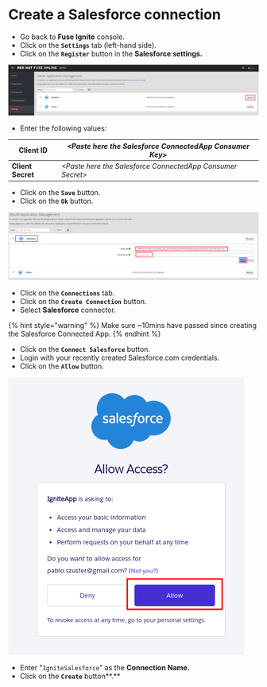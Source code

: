 # Create a Salesforce connection

* Go back to **Fuse Ignite** console.
* Click on the **`Settings`** tab \(left-hand side\).
* Click on the **`Register`** button in the **Salesforce settings.**

![](../.gitbook/assets/image%20%28111%29.png)

* Enter the following values:

| **Client ID** | _&lt;Paste here the Salesforce ConnectedApp Consumer Key&gt;_ |
| --- | --- |
| **Client Secret** | _&lt;Paste here the Salesforce ConnectedApp Consumer Secret&gt;_ |

* Click on the **`Save`** button.
* Click on the **`Ok`** button.

![](../.gitbook/assets/image%20%2838%29.png)

* Click on the **`Connections`** tab.
* Click on the **`Create Connection`** button.
* Select **Salesforce** connector.

{% hint style="warning" %}
Make sure ~10mins have passed since creating the Salesforce Connected App.
{% endhint %}

* Click on the **`Connect Salesforce`** button.
* Login with your recently created Salesforce.com credentials.
* Click on the **`Allow`** button.

![](../.gitbook/assets/image%20%2839%29.png)

* Enter "`IgniteSalesforce`" as the **Connection Name.**
* Click on the **`Create`** button**.**

